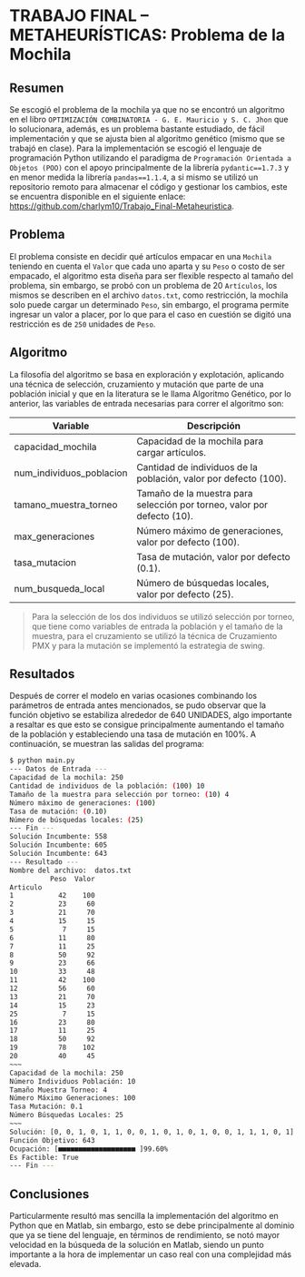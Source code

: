 # TRABAJO FINAL – METAHEURÍSTICAS: Problema de la Mochila

## Resumen

Se escogió el problema de la mochila ya que no se encontró un algoritmo en el libro `OPTIMIZACIÓN COMBINATORIA - G. E. Mauricio y S. C. Jhon` que lo solucionara, además, es un problema bastante estudiado, de fácil implementación y que se ajusta bien al algoritmo genético (mismo que se trabajó en clase).
Para la implementación se escogió el lenguaje de programación Python utilizando el paradigma de `Programación Orientada a Objetos (POO)` con el apoyo principalmente de la librería `pydantic==1.7.3` y en menor medida la librería `pandas==1.1.4`, a si mismo se utilizó un repositorio remoto para almacenar el código y gestionar los cambios, este se encuentra disponible en el siguiente enlace: <https://github.com/charlym10/Trabajo_Final-Metaheuristica>.

## Problema

El problema consiste en decidir qué artículos empacar en una `Mochila` teniendo en cuenta el `Valor` que cada uno aparta y su `Peso` o costo de ser empacado, el algoritmo esta diseña para ser flexible respecto al tamaño del problema, sin embargo, se probó con un problema de 20 `Artículos`, los mismos se describen en el archivo `datos.txt`, como restricción, la mochila solo puede cargar un determinado `Peso`, sin embargo, el programa permite ingresar un valor a placer, por lo que para el caso en cuestión se digitó una restricción es de `250` unidades de `Peso`.

## Algoritmo

La filosofía del algoritmo se basa en exploración y explotación, aplicando una técnica de selección, cruzamiento y mutación que parte de una población inicial y que en la literatura se le llama Algoritmo Genético, por lo anterior, las variables de entrada necesarias para correr el algoritmo son: 

| Variable | Descripción |
| ------ | ------ |
| capacidad_mochila | Capacidad de la mochila para cargar artículos. |
| num_individuos_poblacion | Cantidad de individuos de la población, valor por defecto (100). |
| tamano_muestra_torneo | Tamaño de la muestra para selección por torneo, valor por defecto (10). |
| max_generaciones | Número máximo de generaciones, valor por defecto (100). |
| tasa_mutacion | Tasa de mutación, valor por defecto (0.1). |
| num_busqueda_local | Número de búsquedas locales, valor por defecto (25). |

> Para la selección de los dos individuos se utilizó selección por torneo, que tiene como variables de entrada la población y el tamaño de la muestra, para el cruzamiento se utilizó la técnica de Cruzamiento PMX y para la mutación se implementó la estrategia de swing.

## Resultados

Después de correr el modelo en varias ocasiones combinando los parámetros de entrada antes mencionados, se pudo observar que la función objetivo se estabiliza alrededor de 640 UNIDADES, algo importante a resaltar es que esto se consigue principalmente aumentando el tamaño de la población y estableciendo una tasa de mutación en 100%.
A continuación, se muestran las salidas del programa:

```sh
$ python main.py
--- Datos de Entrada ---
Capacidad de la mochila: 250
Cantidad de individuos de la población: (100) 10
Tamaño de la muestra para selección por torneo: (10) 4
Número máximo de generaciones: (100)
Tasa de mutación: (0.10)
Número de búsquedas locales: (25)
--- Fin ---
Solución Incumbente: 558
Solución Incumbente: 605
Solución Incumbente: 643
--- Resultado ---
Nombre del archivo:  datos.txt
          Peso  Valor
Articulo
1           42    100
2           23     60
3           21     70
4           15     15
5            7     15
6           11     80
7           11     25
8           50     92
9           23     66
10          33     48
11          42    100
12          56     60
13          21     70
14          15     23
25           7     15
16          23     80
17          11     25
18          50     92
19          78    102
20          40     45
~~~
Capacidad de la mochila: 250
Número Individuos Población: 10
Tamaño Muestra Torneo: 4
Número Máximo Generaciones: 100
Tasa Mutación: 0.1
Número Búsquedas Locales: 25
~~~
Solución: [0, 0, 1, 0, 1, 1, 0, 0, 1, 0, 1, 0, 1, 0, 0, 1, 1, 1, 0, 1]
Función Objetivo: 643
Ocupación: [■■■■■■■■■■■■■■■■■■■ ]99.60%
Es Factible: True
--- Fin ---
```

## Conclusiones

Particularmente resultó mas sencilla la implementación del algoritmo en Python que en Matlab, sin embargo, esto se debe principalmente al dominio que ya se tiene del lenguaje, en términos de rendimiento, se notó mayor velocidad en la búsqueda de la solución en Matlab, siendo un punto importante a la hora de implementar un caso real con una complejidad más elevada.
